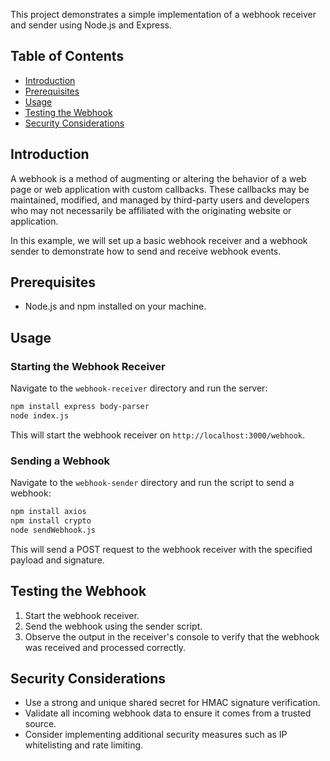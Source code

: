 This project demonstrates a simple implementation of a webhook receiver and sender using Node.js and Express.

## Table of Contents

- [Introduction](#introduction)
- [Prerequisites](#prerequisites)
- [Usage](#usage)
- [Testing the Webhook](#testing-the-webhook)
- [Security Considerations](#security-considerations)

## Introduction

A webhook is a method of augmenting or altering the behavior of a web page or web application with custom callbacks. These callbacks may be maintained, modified, and managed by third-party users and developers who may not necessarily be affiliated with the originating website or application.

In this example, we will set up a basic webhook receiver and a webhook sender to demonstrate how to send and receive webhook events.

## Prerequisites

- Node.js and npm installed on your machine.

## Usage

### Starting the Webhook Receiver

Navigate to the `webhook-receiver` directory and run the server:

```bash
npm install express body-parser
node index.js
```

This will start the webhook receiver on `http://localhost:3000/webhook`.

### Sending a Webhook

Navigate to the `webhook-sender` directory and run the script to send a webhook:

```bash
npm install axios
npm install crypto
node sendWebhook.js
```

This will send a POST request to the webhook receiver with the specified payload and signature.

## Testing the Webhook

1. Start the webhook receiver.
2. Send the webhook using the sender script.
3. Observe the output in the receiver's console to verify that the webhook was received and processed correctly.

## Security Considerations

- Use a strong and unique shared secret for HMAC signature verification.
- Validate all incoming webhook data to ensure it comes from a trusted source.
- Consider implementing additional security measures such as IP whitelisting and rate limiting.
